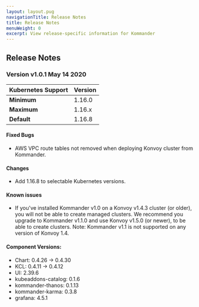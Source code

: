 ```yaml
---
layout: layout.pug
navigationTitle: Release Notes
title: Release Notes
menuWeight: 0
excerpt: View release-specific information for Kommander
---
```


<!-- markdownlint-disable MD034 -->

## Release Notes

### Version v1.0.1 May 14 2020

| Kubernetes Support | Version |
| ------------------ | ------- |
| **Minimum**        | 1.16.0  |
| **Maximum**        | 1.16.x  |
| **Default**        | 1.16.8  |

#### Fixed Bugs

- AWS VPC route tables not removed when deploying Konvoy cluster from Kommander.

#### Changes

- Add 1.16.8 to selectable Kubernetes versions.

#### Known issues

- If you've installed Kommander v1.0 on a Konvoy v1.4.3 cluster (or older), you will not be able to create managed clusters. We recommend you upgrade to Kommander v1.1.0 and use Konvoy v1.5.0 (or newer), to be able to create clusters. Note: Kommander v1.1 is not supported on any version of Konvoy 1.4.

#### Component Versions:

- Chart: 0.4.26 -> 0.4.30
- KCL: 0.4.11 -> 0.4.12
- UI: 2.39.6
- kubeaddons-catalog: 0.1.6
- kommander-thanos: 0.1.13
- kommander-karma: 0.3.8
- grafana: 4.5.1
